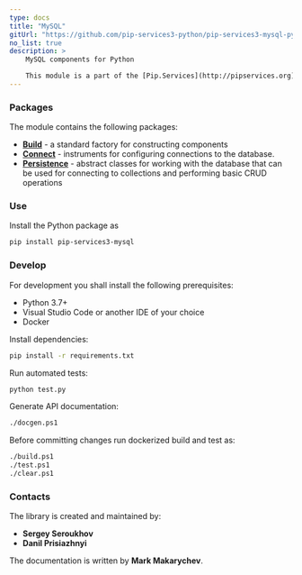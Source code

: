 ```yaml
---
type: docs
title: "MySQL"
gitUrl: "https://github.com/pip-services3-python/pip-services3-mysql-python"
no_list: true
description: > 
    MySQL components for Python

    This module is a part of the [Pip.Services](http://pipservices.org) polyglot microservices toolkit.
---
```


### Packages

The module contains the following packages:
- [**Build**](build) - a standard factory for constructing components
- [**Connect**](connect) - instruments for configuring connections to the database.
- [**Persistence**](persistence) - abstract classes for working with the database that can be used for connecting to collections and performing basic CRUD operations


### Use

Install the Python package as
```bash
pip install pip-services3-mysql
```

### Develop

For development you shall install the following prerequisites:
* Python 3.7+
* Visual Studio Code or another IDE of your choice
* Docker

Install dependencies:
```bash
pip install -r requirements.txt
```

Run automated tests:
```bash
python test.py
```

Generate API documentation:
```bash
./docgen.ps1
```

Before committing changes run dockerized build and test as:
```bash
./build.ps1
./test.ps1
./clear.ps1
```

### Contacts

The library is created and maintained by:
- **Sergey Seroukhov**
- **Danil Prisiazhnyi**

The documentation is written by **Mark Makarychev**.
